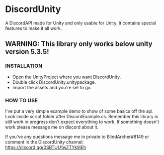 # DiscordUnity
A DiscordAPI made for Unity and only usable for Unity. It contains special features to make it all work. 

## WARNING: This library only works below unity version 5.3.5!

### INSTALLATION
- Open the UnityProject where you want DiscordUnity.
- Double click DiscordUnity.unitypackage.
- Import the assets and you're set to go.

### HOW TO USE
I've put a very simple example demo to show of some basics off the api. Look inside script folder after DiscordExample.cs. 
Remember this library is still work in progress don't expect everything to work. If something doesn't work please message me on discord about it.

If you've any questions message me in private to BlindArcher#8149 or comment in the DiscordUnity channel: https://discord.gg/0SBTUU1wZTYk9iEh
